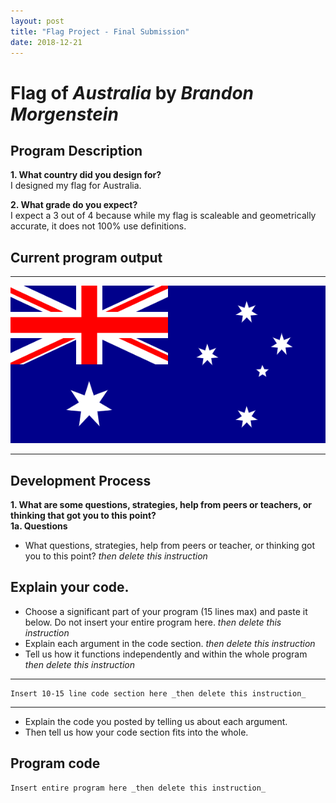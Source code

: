 ```yaml
---
layout: post
title: "Flag Project - Final Submission"
date: 2018-12-21
---
```


# Flag of _Australia_ by _Brandon Morgenstein_

## Program Description
**1. What country did you design for?**  
I designed my flag for Australia.
  
**2. What grade do you expect?**  
I expect a 3 out of 4 because while my flag is scaleable and geometrically accurate, it does not 100% use definitions.

## Current program output

* * *
![Flag of Australia - Final](/img/Flag_of_Australia_final.png)
* * *

## Development Process
**1. What are some questions, strategies, help from peers or teachers, or thinking that got you to this point?**  
**1a. Questions**



-   What questions, strategies, help from peers or teacher, or thinking got you to this point? _then delete this instruction_

<!--- Delete this comment and add your writing -->


## Explain your code.

-   Choose a significant part of your program (15 lines max) and paste it below. Do not insert your entire program here. _then delete this instruction_
-   Explain each argument in the code section. _then delete this instruction_
-   Tell us how it functions independently and within the whole program _then delete this instruction_

* * *

```
Insert 10-15 line code section here _then delete this instruction_
```

* * *

-   Explain the code you posted by telling us about each argument.
-   Then tell us how your code section fits into the whole.
 
<!--- Delete this comment and add your writing -->


## Program code

```
Insert entire program here _then delete this instruction_
```
